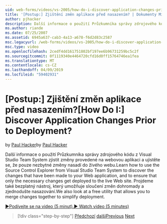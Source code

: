 ```yaml
---
uid: web-forms/videos/vs-2005/how-do-i-discover-application-changes-prior-to-deployment
title: '[Postup:] Zjištění změn aplikace před nasazením? | Dokumenty Microsoft'
author: pjhacker
description: Další informace o použití Průzkumníka správy zdrojového kódu z Visual Studio Team System ke zjištění změny, které byly provedeny do vaší webové aplikace a ensur...
ms.author: riande
ms.date: 07/25/2007
ms.assetid: 6945a637-cab3-4a13-a678-f6d2d83c2587
msc.legacyurl: /web-forms/videos/vs-2005/how-do-i-discover-application-changes-prior-to-deployment
msc.type: video
ms.openlocfilehash: 2cedf4dd161751802bf197ee6b96731259bc5c2f
ms.sourcegitcommit: 0f1119340e4464720cfd16d0ff15764746ea1fea
ms.translationtype: MT
ms.contentlocale: cs-CZ
ms.lasthandoff: 04/09/2019
ms.locfileid: "59402931"
---
```

# <a name="how-do-i-discover-application-changes-prior-to-deployment"></a><span data-ttu-id="113ee-104">[Postup:] Zjištění změn aplikace před nasazením?</span><span class="sxs-lookup"><span data-stu-id="113ee-104">[How Do I:] Discover Application Changes Prior to Deployment?</span></span>

<span data-ttu-id="113ee-105">by [Paul Hacker](https://github.com/pjhacker)</span><span class="sxs-lookup"><span data-stu-id="113ee-105">by [Paul Hacker](https://github.com/pjhacker)</span></span>

<span data-ttu-id="113ee-106">Další informace o použití Průzkumníka správy zdrojového kódu z Visual Studio Team System zjistit změny provedené na webovou aplikaci a ujistěte se, že pouze nezbytné změny nasadí do živého webu.</span><span class="sxs-lookup"><span data-stu-id="113ee-106">Learn how to use the Source Control Explorer from Visual Studio Team System to discover the changes that have been made to your Web application, and to ensure that only the necessary changes get deployed to the live Web site.</span></span> <span data-ttu-id="113ee-107">Projdeme také bezplatný nástroj, který umožňuje sloučení změn dohromady a zjednodušte nasazování.</span><span class="sxs-lookup"><span data-stu-id="113ee-107">We also look at a free utility that allows you to merge changes together to simplify deployment.</span></span>

[<span data-ttu-id="113ee-108">&#9654;Podívejte se na video (5 minut).</span><span class="sxs-lookup"><span data-stu-id="113ee-108">&#9654; Watch video (5 minutes)</span></span>](https://channel9.msdn.com/Blogs/ASP-NET-Site-Videos/how-do-i-discover-application-changes-prior-to-deployment)

> [!div class="step-by-step"]
> <span data-ttu-id="113ee-109">[Předchozí](how-do-i-publish-and-analyze-test-results.md)
> [další](how-do-i-implement-continuous-integration-with-team-foundation.md)</span><span class="sxs-lookup"><span data-stu-id="113ee-109">[Previous](how-do-i-publish-and-analyze-test-results.md)
[Next](how-do-i-implement-continuous-integration-with-team-foundation.md)</span></span>
